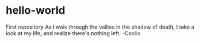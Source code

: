 # hello-world
First repository 
As i walk through the vallies in the shadow of death, I take a look at my life, and realize there's nothing left.
-Coolio
